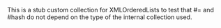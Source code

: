 This is a stub custom collection for XMLOrderedLists to test that #= and #hash do not depend on the type of the internal collection used.